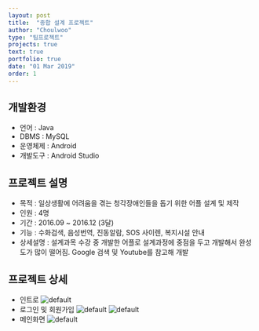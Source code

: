 ```yaml
---
layout: post
title:  "종합 설계 프로젝트"
author: "Choulwoo"
type: "팀프로젝트"
projects: true
text: true
portfolio: true
date: "01 Mar 2019"
order: 1
---
```


## 개발환경
- 언어 : Java
- DBMS : MySQL
- 운영체제 : Android
- 개발도구 : Android Studio

## 프로젝트 설명
- 목적 : 일상생활에 어려움을 겪는 청각장애인들을 돕기 위한 어플 설계 및 제작
- 인원 : 4명
- 기간 : 2016.09 ~ 2016.12 (3달)
- 기능 : 수화검색, 음성번역, 진동알람, SOS 사이렌, 복지시설 안내
- 상세설명 : 설계과목 수강 중 개발한 어플로 설계과정에 중점을 두고 개발해서 완성도가 많이 떨어짐. Google 검색 및 Youtube를 참고해 개발

## 프로젝트 상세
* 인트로
![default](https://user-images.githubusercontent.com/38024403/53783908-e26c5a80-3f56-11e9-800e-51614ce51739.jpg)
* 로그인 및 회원가입
![default](https://user-images.githubusercontent.com/38024403/53783911-e4361e00-3f56-11e9-91bf-e028d91ecfa5.jpg)
![default](https://user-images.githubusercontent.com/38024403/53783913-e4ceb480-3f56-11e9-83eb-d07bb14e9fed.jpg)
* 메인화면
![default](https://user-images.githubusercontent.com/38024403/53783916-e5ffe180-3f56-11e9-9420-e9d61252159a.jpg)
